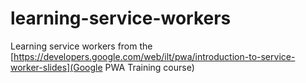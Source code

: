 
# learning-service-workers

Learning service workers from the [https://developers.google.com/web/ilt/pwa/introduction-to-service-worker-slides](Google PWA Training course)
